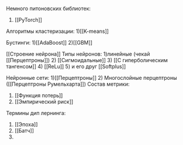 Немного питоновских библиотек:
1) [[PyTorch]]

Алгоритмы кластеризации:
1)[[K-means]]

Бустинги:
1)[[AdaBoost]]
2)[[GBM]]

[[Строение нейрона]]
Типы нейронов:
1)линейные (чекай [[Перцептроны]])
2) [[Сигмоидальные]]
3) [[С гиперболическим тангенсом]]
4) [[ReLu]]
5) и его друг [[Softplus]]

Нейронные сети:
1)[[Перцептроны]]
2) Многослойные перцептроны ([[Перцептроны Румельхарта]])
Состав метрики:
1) [[Функция потерь]]
2) [[Эмпирический риск]]

Термины дип лернинга: 
1) [[Эпоха]]
2) [[Батч]]
3) 
